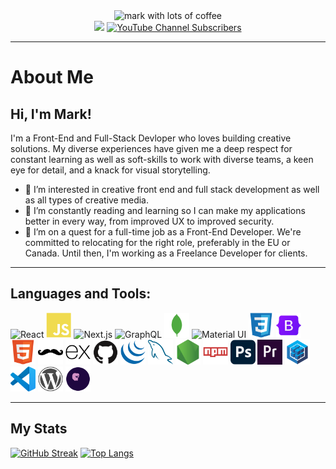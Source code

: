 <div id="header" align="center">
  <img src="https://user-images.githubusercontent.com/112417090/196089857-bc426d38-c4cf-44c5-9264-d2d334ef75b1.jpg" alt="mark with lots of coffee" width="100"/>

<div id="badges">
 <a href="https://www.linkedin.com/in/mark-gardner-2b214817/"><img src="https://img.shields.io/badge/LinkedIn-blue?logo=linkedin&logoColor=white&style=flat"></a>
  <a href="https://youtube.com/theweirdlings"><img alt="YouTube Channel Subscribers" src="https://img.shields.io/youtube/channel/views/UCV_j3wMR3-bRQeihg8n7oNQ?style=social"></a>
  </div>
  </div>
  
  ---
  
<h1>About Me</h1>

<h2>Hi, I'm Mark!</h2>

I'm a Front-End and Full-Stack Devloper who loves building creative solutions. My diverse experiences have given me a deep respect for constant learning as well as soft-skills to work with diverse teams, a keen eye for detail, and a knack for visual storytelling.

- 👀 I’m interested in creative front end and full stack development as well as all types of creative media.
- 🌱 I’m constantly reading and learning so I can make my applications better in every way, from improved UX to improved security.
- 💞️ I’m on a quest for a full-time job as a Front-End Developer. We're committed to relocating for the right role, preferably in the EU or Canada. Until then, I'm working as a Freelance Developer for clients.  

---

<h2>Languages and Tools:</h2>
<div id='tools'>
    
 <img src="https://cdn.jsdelivr.net/gh/devicons/devicon/icons/react/react-original.svg" width="40" height="40" alt="React" />  
  <img src="https://github.com/devicons/devicon/blob/master/icons/javascript/javascript-plain.svg" width="40" height="40" alt="Javascript">
 <img src="https://cdn.jsdelivr.net/gh/devicons/devicon/icons/nextjs/nextjs-original.svg" width="40" height="40" alt="Next.js"/>  
 <img src="https://cdn.jsdelivr.net/gh/devicons/devicon/icons/graphql/graphql-plain.svg" width="40" height="40" alt="GraphQL"/>   
   <img src="https://github.com/devicons/devicon/blob/master/icons/mongodb/mongodb-plain.svg" width="40" height="40" alt="MongoDB" />
 <img src="https://cdn.jsdelivr.net/gh/devicons/devicon/icons/materialui/materialui-original.svg" width="40" height="40" alt="Material UI"/>    
 <img src="https://github.com/devicons/devicon/blob/master/icons/css3/css3-original.svg" width="40" height="40" alt="CSS3" />
 <img src="https://github.com/devicons/devicon/blob/master/icons/bootstrap/bootstrap-original.svg" width="40" height="40" alt="Bootstrap" />
 <img src="https://github.com/devicons/devicon/blob/master/icons/html5/html5-original.svg" width="40" height="40" alt="HTML5"/>
 <img src="https://github.com/devicons/devicon/blob/master/icons/handlebars/handlebars-original.svg" width="40" height="40" alt="Handlebars" />
<img src="https://github.com/devicons/devicon/blob/master/icons/express/express-original.svg" width="40" height="40" alt="express" />
 <img src="https://github.com/devicons/devicon/blob/master/icons/github/github-original.svg" width="40" height="40" alt="GitHub" />
 <img src="https://github.com/devicons/devicon/blob/master/icons/jquery/jquery-original.svg" width="40" height="40" alt="JQuery" />
 <img src="https://github.com/devicons/devicon/blob/master/icons/mysql/mysql-original.svg" width="40" height="40" alt="mySQL" />
 <img src="https://github.com/devicons/devicon/blob/master/icons/nodejs/nodejs-original.svg" width="40" height="40" alt="Node.js" />
<img src="https://github.com/devicons/devicon/blob/master/icons/npm/npm-original-wordmark.svg" width="40" height="40" alt="npm" />
  <img src="https://github.com/devicons/devicon/blob/master/icons/photoshop/photoshop-plain.svg" width="40" height="40" alt="Photoshop" />
  <img src="https://github.com/devicons/devicon/blob/master/icons/premierepro/premierepro-plain.svg" width="40" height="40" alt="Premiere Pro" />
  <img src="https://github.com/devicons/devicon/blob/master/icons/sequelize/sequelize-original.svg" width="40" height="40" alt="Sequelize" />
  <img src="https://github.com/devicons/devicon/blob/master/icons/vscode/vscode-original.svg" width="40" height="40" alt="VS Code" />
  <img src="https://github.com/devicons/devicon/blob/master/icons/wordpress/wordpress-plain.svg" width="40" height="40" alt="Wordpress" />
   <img src="https://github.com/devicons/devicon/blob/master/icons/aftereffects/aftereffects-original.svg" width="40" height="40" alt="After Effects" />

  </div>
  
  ---
  
  <h2> My Stats</h2>
  
[![GitHub Streak](https://streak-stats.demolab.com?user=MarkGATX&theme=onedark_duo&hide_border=true)](https://git.io/streak-stats)
[![Top Langs](https://github-readme-stats.vercel.app/api/top-langs/?username=MarkGATX&hide=handlebars&theme=onedark&layout=compact)](https://github.com/anuraghazra/github-readme-stats)


  
<!---
MarkGATX/MarkGATX is a ✨ special ✨ repository because its `README.md` (this file) appears on your GitHub profile.
You can click the Preview link to take a look at your changes.
--->

